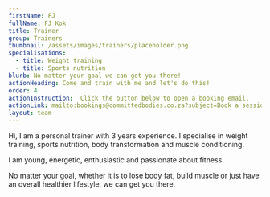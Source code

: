 ```yaml
---
firstName: FJ
fullName: FJ Kok
title: Trainer
group: Trainers
thumbnail: /assets/images/trainers/placeholder.png
specialisations:
  - title: Weight training
  - title: Sports nutrition
blurb: No matter your goal we can get you there!
actionHeading: Come and train with me and let's do this!
order: 4
actionInstruction:  Click the button below to open a booking email.
actionLink: mailto:bookings@committedbodies.co.za?subject=Book a session with FJ
layout: team
---
```

Hi, I am a personal trainer with 3 years experience.
I specialise in weight training, sports nutrition, body transformation and muscle conditioning.

I am young, energetic, enthusiastic and passionate about fitness.

No matter your goal, whether it is to lose body fat, build muscle or just have an overall healthier lifestyle, we can get you there.
